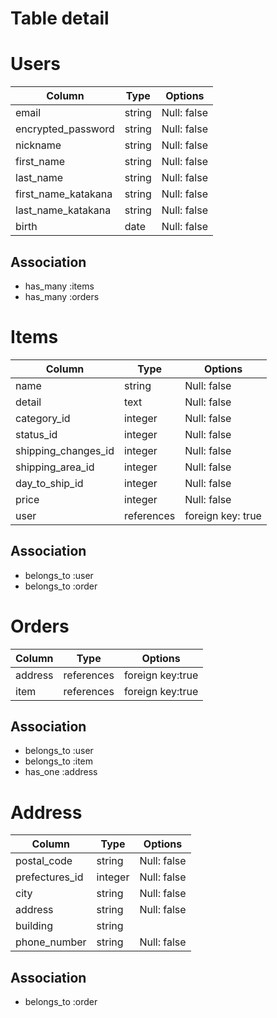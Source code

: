 # Table detail

# Users

|Column    |Type      |Options|
|----------|----------| ---------|
|email     |string    |Null: false|
|encrypted_password  |string    |Null: false|
|nickname      |string    |Null: false|
|first_name   |string      |Null: false|
|last_name   |string      |Null: false|
|first_name_katakana   |string      |Null: false|
|last_name_katakana|string      |Null: false|
|birth  |date      |Null: false|

## Association

- has_many :items
- has_many :orders

# Items

|Column    |Type      |Options|
|----------|----------| ---------|
|name     |string    |Null: false|
|detail|text      |Null: false|
|category_id   |integer      |Null: false|
|status_id   |integer      |Null: false|
|shipping_changes_id   |integer      |Null: false|
|shipping_area_id   |integer      |Null: false|
|day_to_ship_id   |integer      |Null: false|
|price   |integer      |Null: false|
|user      |references |foreign key: true|

## Association
- belongs_to :user
- belongs_to :order

# Orders

|Column    |Type      |Options|
|----------|----------| ---------|
|address |references   |foreign key:true|
|item      |references   |foreign key:true|

## Association

- belongs_to :user
- belongs_to :item
- has_one :address

# Address

|Column    |Type      |Options
|----------|----------| ---------|
|postal_code     |string    |Null: false|
|prefectures_id     |integer    |Null: false|
|city     |string    |Null: false|
|address     |string    |Null: false|
|building     |string    ||
|phone_number     |string    |Null: false|


## Association

- belongs_to :order